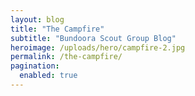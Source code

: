 ```yaml
---
layout: blog
title: "The Campfire"
subtitle: "Bundoora Scout Group Blog"
heroimage: /uploads/hero/campfire-2.jpg
permalink: /the-campfire/
pagination:
  enabled: true
---
```

